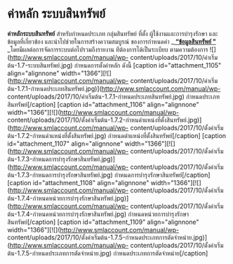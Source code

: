 # ค่าหลัก ระบบสินทรัพย์

**ค่าหลักระบบสินทรัพย์** สำหรับกำหนดประเภท กลุ่มสินทรัพย์ ที่ตั้ง
ผู้ใช้งานและการบำรุงรักษา และข้อมูลที่เกี่ยวข้อง
และนำไปช่วยในการสร้างความสมบูรณ์ ของการกำหนดค่า  _**[ “ข้อมูลสินทรัพย์
"](http://www.smlaccount.com/manual/?page_id=734)**
_โดยมีผลต่อการจัดการระบบต่อไปรวมถึงรายงาน ทีต้องการได้เป็นระเบียบ
ตามความต้องการ ![](http://www.smlaccount.com/manual/wp-
content/uploads/2017/10/ค่าเริ่มต้น-1.7-ระบบสินทรัพย์.jpg) กำหนดการตั้งค่าหลัก
ดังนี้ [caption id="attachment_1105" align="alignnone"
width="1366"][![](http://www.smlaccount.com/manual/wp-
content/uploads/2017/10/ค่าเริ่มต้น-1.7.1-กำหนดประเภทสินทรัพย์.jpg)](http://www.smlaccount.com/manual/wp-
content/uploads/2017/10/ค่าเริ่มต้น-1.7.1-กำหนดประเภทสินทรัพย์.jpg)
กำหนดประเภทสินทรัพย์[/caption]     [caption id="attachment_1106"
align="alignnone" width="1366"][![](http://www.smlaccount.com/manual/wp-
content/uploads/2017/10/ตั้งค่าเริ่มต้น-1.7.2-กำหนดำแหน่งที่ตั้งสินทรัพย์.jpg)](http://www.smlaccount.com/manual/wp-
content/uploads/2017/10/ตั้งค่าเริ่มต้น-1.7.2-กำหนดำแหน่งที่ตั้งสินทรัพย์.jpg)
กำหนดตำแหน่งที่ตั้งสินทรัพย์[/caption]   [caption id="attachment_1107"
align="alignnone" width="1366"][![](http://www.smlaccount.com/manual/wp-
content/uploads/2017/10/ตั้งค่าเริ่มต้น-1.7.3-กำหนดการบำรุงรักษาสินทรัพย์.jpg)](http://www.smlaccount.com/manual/wp-
content/uploads/2017/10/ตั้งค่าเริ่มต้น-1.7.3-กำหนดการบำรุงรักษาสินทรัพย์.jpg)
กำหนดการบำรุงรักษาสินทรัพย์[/caption]   [caption id="attachment_1108"
align="alignnone" width="1366"][![](http://www.smlaccount.com/manual/wp-
content/uploads/2017/10/ตั้งค่าเริ่มต้น-1.7.4-กำหนดหน่วยการบำรุงรักษาสินทรัพย์.jpg)](http://www.smlaccount.com/manual/wp-
content/uploads/2017/10/ตั้งค่าเริ่มต้น-1.7.4-กำหนดหน่วยการบำรุงรักษาสินทรัพย์.jpg)
กำหนดหน่วยการบำรุงรักษาสินทรัพย์[/caption]   [caption id="attachment_1109"
align="alignnone" width="1366"][![](http://www.smlaccount.com/manual/wp-
content/uploads/2017/10/ตั้งค่าเริ่มต้น-1.7.5-กำหนดประเภทการตัดจำหน่าย.jpg)](http://www.smlaccount.com/manual/wp-
content/uploads/2017/10/ตั้งค่าเริ่มต้น-1.7.5-กำหนดประเภทการตัดจำหน่าย.jpg)
กำหนดประเภทการตัดจำหน่าย[/caption]  

